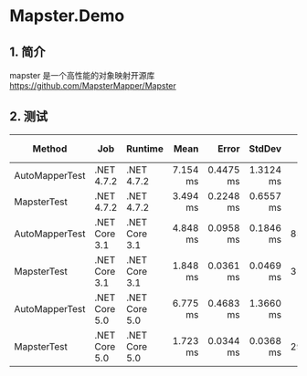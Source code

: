 # Mapster.Demo

## 1. 简介
mapster 是一个高性能的对象映射开源库 https://github.com/MapsterMapper/Mapster

## 2. 测试

|         Method |           Job |       Runtime |     Mean |     Error |    StdDev |   Gen 0 |   Gen 1 | Gen 2 | Allocated |
|--------------- |-------------- |-------------- |---------:|----------:|----------:|--------:|--------:|------:|----------:|
| AutoMapperTest |    .NET 4.7.2 |    .NET 4.7.2 | 7.154 ms | 0.4475 ms | 1.3124 ms |       - |       - |     - |    864 KB |
|    MapsterTest |    .NET 4.7.2 |    .NET 4.7.2 | 3.494 ms | 0.2248 ms | 0.6557 ms |       - |       - |     - |    280 KB |
| AutoMapperTest | .NET Core 3.1 | .NET Core 3.1 | 4.848 ms | 0.0958 ms | 0.1846 ms | 85.9375 | 23.4375 |     - | 564.77 KB |
|    MapsterTest | .NET Core 3.1 | .NET Core 3.1 | 1.848 ms | 0.0361 ms | 0.0469 ms | 31.2500 |  7.8125 |     - | 194.37 KB |
| AutoMapperTest | .NET Core 5.0 | .NET Core 5.0 | 6.775 ms | 0.4683 ms | 1.3660 ms |       - |       - |     - | 638.55 KB |
|    MapsterTest | .NET Core 5.0 | .NET Core 5.0 | 1.723 ms | 0.0344 ms | 0.0368 ms | 29.2969 |  7.8125 |     - |  184.5 KB |

